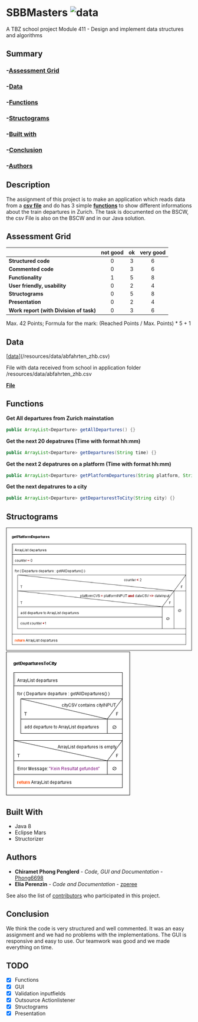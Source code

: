 # SBBMasters ![data](https://img.shields.io/badge/Status-development-orange.svg)

A TBZ school project
Module 411 - Design and implement data structures and algorithms 


## Summary

### -[Assessment Grid](#assessment-grid)
### -[Data](#data)
### -[Functions](#functions)
### -[Structograms](#structograms)
### -[Built with](#built-with)
### -[Conclusion](#conclusion)
### -[Authors](#authors)


## Description

The assignment of this project is to make an application which reads data from a **[csv file](#data)** and do has 3 simple **[functions](#functions)** to show different informations about the train departures in Zurich. The task is documented on the BSCW, the csv File is also on the BSCW and in our Java solution. 


## Assessment Grid

|                                       |not good |ok       |very good|
| ------------------------------------- | :-----: | :-----: | :-----: |
|**Structured code**                    |0        |3        |6        |
|**Commented code**                     |0        |3        |6        |
|**Functionality**                      |1        |5        |8        |
|**User friendly, usability**           |0        |2        |4        |
|**Structograms**                       |0        |5        |8        |
|**Presentation**                       |0        |2        |4        |
|**Work report (with Division of task)**|0        |3        |6        |

Max. 42 Points; Formula for the mark: (Reached Points / Max. Points) * 5 + 1


## Data 
[[data](https://img.shields.io/badge/data-abfahrten__zhb.csv-green.svg)](/resources/data/abfahrten_zhb.csv)

File with data received from school in application folder /resources/data/abfahrten_zhb.csv

**[File](/resources/data/abfahrten_zhb.csv)**


## Functions

**Get All departures from Zurich mainstation**
```java
public ArrayList<Departure> getAllDepartures() {}
```
**Get the next 20 depatrures (Time with format hh:mm)**
```java
public ArrayList<Departure> getDepartures(String time) {}
```
**Get the next 2 depatrures on a platform (Time with format hh:mm)**
```java
public ArrayList<Departure> getPlatformDepartures(String platform, String time) {}
```
**Get the next depatrures to a city**
```java
public ArrayList<Departure> getDeparturestToCity(String city) {}
```


## Structograms

![getPlatformDepartures](/resources/structograms/getPlatformDepartures.png)
![getDeparturesToCity](/resources/structograms/getDeparturesToCity.png)


## Built With

* Java 8 
* Eclipse Mars
* Structorizer


## Authors

* **Chiramet Phong Penglerd** - *Code, GUI and Documentation* - [Phong6698](https://github.com/Phong6698)
* **Elia Perenzin** - *Code and Documentation* - [zperee](https://github.com/zperee)

See also the list of [contributors](https://github.com/MastersProjects/SBBMasters/graphs/contributors) who participated in this project.


## Conclusion

We think the code is very structured and well commented. It was an easy assignment and we had no problems with the implementations. The GUI is responsive and easy to use. Our teamwork was good and we made everything on time.


## TODO
- [x] Functions
- [x] GUI
- [x] Validation inputfields
- [x] Outsource Actionlistener
- [x] Structograms
- [x] Presentation
